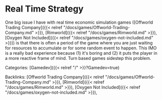 # Real Time Strategy

One big issue I have with real time economic simulation games ([Offworld Trading
Company]({{< relref "/docs/games/Offworld-Trading-Company.md" >}}),
[Rimworld]({{< relref "/docs/games/Rimworld.md" >}}), [Oxygen Not Included]({{<
relref "/docs/games/oxygen-not-included.md" >}})) is that there is often a
period of the game where you are just waiting for resources to accumulate or for
some random event to happen.
This IMO is a really bad experience because (1) it's boring and (2) it puts the
player in a more reactive frame of mind.
Turn based games sidestep this problem.

Categories: [Gamedev]({{< relref "/" >}}?Gamedev=true)

Backlinks: [Offworld Trading Company]({{< relref "/docs/games/Offworld-Trading-Company.md" >}}), 
[Rimworld]({{< relref "/docs/games/Rimworld.md" >}}), 
[Oxygen Not Included]({{< relref "/docs/games/oxygen-not-included.md" >}}), 
